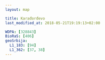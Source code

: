 ```yaml
---
layout: map

title: Karađorđevo
last_modified_at: 2018-05-21T19:19:13+02:00

WDPA: [328843]
BioRaS: [406]
geoSrbija:
  L1_183: [94]
  L1_362: [37, 38]
---
```


